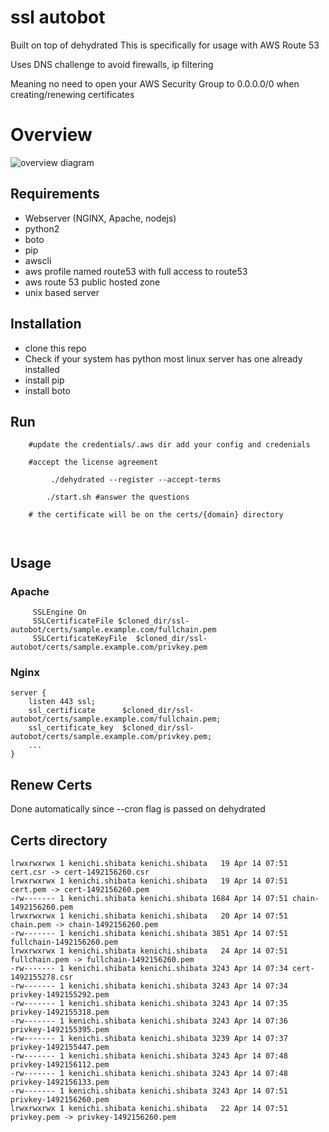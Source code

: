 # ssl autobot
Built on top of dehydrated 
This is specifically for usage with AWS Route 53

Uses DNS challenge to avoid firewalls, ip filtering 

Meaning no need to open your AWS Security Group to 0.0.0.0/0 when creating/renewing certificates

# Overview
![overview diagram](docs/diag.png.png)

## Requirements
* Webserver (NGINX, Apache, nodejs)
* python2 
* boto 
* pip
* awscli
* aws profile named route53 with full access to route53 
* aws route 53 public hosted zone
* unix based server

## Installation
* clone this repo
* Check if your system has python most linux server has one already installed 
* install pip 
* install boto 

## Run 
```
	#update the credentials/.aws dir add your config and credenials
 	
	#accept the license agreement

         ./dehydrated --register --accept-terms

     	./start.sh #answer the questions

	# the certificate will be on the certs/{domain} directory

	
```

## Usage 
### Apache 
```
     SSLEngine On
     SSLCertificateFile $cloned_dir/ssl-autobot/certs/sample.example.com/fullchain.pem
     SSLCertificateKeyFile  $cloned_dir/ssl-autobot/certs/sample.example.com/privkey.pem
```
### Nginx
```
server {
    listen 443 ssl;
    ssl_certificate      $cloned_dir/ssl-autobot/certs/sample.example.com/fullchain.pem;
    ssl_certificate_key  $cloned_dir/ssl-autobot/certs/sample.example.com/privkey.pem;
	...
}
```
## Renew Certs
Done automatically since --cron flag is passed on dehydrated


## Certs directory
```
lrwxrwxrwx 1 kenichi.shibata kenichi.shibata   19 Apr 14 07:51 cert.csr -> cert-1492156260.csr
lrwxrwxrwx 1 kenichi.shibata kenichi.shibata   19 Apr 14 07:51 cert.pem -> cert-1492156260.pem
-rw------- 1 kenichi.shibata kenichi.shibata 1684 Apr 14 07:51 chain-1492156260.pem
lrwxrwxrwx 1 kenichi.shibata kenichi.shibata   20 Apr 14 07:51 chain.pem -> chain-1492156260.pem
-rw------- 1 kenichi.shibata kenichi.shibata 3851 Apr 14 07:51 fullchain-1492156260.pem
lrwxrwxrwx 1 kenichi.shibata kenichi.shibata   24 Apr 14 07:51 fullchain.pem -> fullchain-1492156260.pem
-rw------- 1 kenichi.shibata kenichi.shibata 3243 Apr 14 07:34 cert-1492155278.csr
-rw------- 1 kenichi.shibata kenichi.shibata 3243 Apr 14 07:34 privkey-1492155292.pem
-rw------- 1 kenichi.shibata kenichi.shibata 3243 Apr 14 07:35 privkey-1492155318.pem
-rw------- 1 kenichi.shibata kenichi.shibata 3243 Apr 14 07:36 privkey-1492155395.pem
-rw------- 1 kenichi.shibata kenichi.shibata 3239 Apr 14 07:37 privkey-1492155447.pem
-rw------- 1 kenichi.shibata kenichi.shibata 3243 Apr 14 07:48 privkey-1492156112.pem
-rw------- 1 kenichi.shibata kenichi.shibata 3243 Apr 14 07:48 privkey-1492156133.pem
-rw------- 1 kenichi.shibata kenichi.shibata 3243 Apr 14 07:51 privkey-1492156260.pem
lrwxrwxrwx 1 kenichi.shibata kenichi.shibata   22 Apr 14 07:51 privkey.pem -> privkey-1492156260.pem


```

